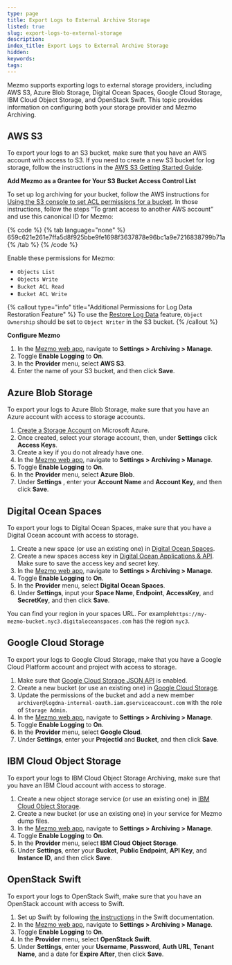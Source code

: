 ```yaml
---
type: page
title: Export Logs to External Archive Storage
listed: true
slug: export-logs-to-external-storage
description: 
index_title: Export Logs to External Archive Storage
hidden: 
keywords: 
tags: 
---
```


Mezmo supports exporting logs to external storage providers, including AWS S3, Azure Blob Storage, Digital Ocean Spaces, Google Cloud Storage, IBM Cloud Object Storage, and OpenStack Swift. This topic provides information on configuring both your storage provider and Mezmo Archiving. 

## AWS S3

To export your logs to an S3 bucket, make sure that you have an AWS account with access to S3. If you need to create a new S3 bucket for log storage, follow the instructions in the [AWS S3 Getting Started Guide](https://docs.aws.amazon.com/AmazonS3/latest/userguide/GetStartedWithS3.html).

**Add Mezmo as a Grantee for Your S3 Bucket Access Control List**

To set up log archiving for your bucket, follow the AWS instructions for [Using the S3 console to set ACL permissions for a bucket](https://docs.aws.amazon.com/AmazonS3/latest/userguide/managing-acls.html#:~:text=Using%20the%20S3%20console%20to%20set%20ACL%20permissions%20for%20a%20bucket). In those instructions, follow the steps “To grant access to another AWS account” and use this canonical ID for Mezmo:

{% code %}
{% tab language="none" %}
659c621e261e7ffa5d8f925bbe9fe1698f3637878e96bc1a9e7216838799b71a
{% /tab %}
{% /code %}

Enable these permissions for Mezmo:

- `Objects List`
- `Objects Write`
- `Bucket ACL Read`
- `Bucket ACL Write`

{% callout type="info" title="Additional Permissions for Log Data Restoration Feature" %}
To use the [Restore Log Data](/docs/data-restoration) feature, `Object Ownership` should be set to `Object Writer`  in the S3 bucket.
{% /callout %}

**Configure Mezmo**

1. In the [Mezmo web app](https://mezmo.app.com), navigate to **Settings &gt; Archiving &gt; Manage**.
2. Toggle **Enable Logging** to **On**. 
3. In the **Provider** menu, select **AWS S3**. 
4. Enter the name of your S3 bucket, and then click **Save**.

## Azure Blob Storage

To export your logs to Azure Blob Storage, make sure that you have an Azure account with access to storage accounts.

1. [Create a Storage Account](https://docs.microsoft.com/en-us/azure/storage/storage-create-storage-account) on Microsoft Azure.
2. Once created, select your storage account, then, under **Settings** click **Access Keys**.
3. Create a key if you do not already have one.
4. In the [Mezmo web app](app.mezmo.com), navigate to **Settings &gt; Archiving &gt; Manage**.
5. Toggle **Enable Logging** to **On**. 
6. In the **Provider** menu, select **Azure Blob**. 
7. Under **Settings** , enter your **Account Name** and **Account Key**, and then click **Save**.

## Digital Ocean Spaces

To export your logs to Digital Ocean Spaces, make sure that you have a Digital Ocean account with access to storage.

1. Create a new space (or use an existing one) in [Digital Ocean Spaces](https://cloud.digitalocean.com/spaces).
2. Create a new spaces access key in [Digital Ocean Applications & API](https://cloud.digitalocean.com/settings/api/tokens). Make sure to save the access key and secret key.
3. In the [Mezmo web app](https://app.mezmo.com), navigate to **Settings &gt; Archiving &gt; Manage**.
4. Toggle **Enable Logging** to **On**.
5. In the **Provider** menu, select **Digital Ocean Spaces**. 
6. Under **Settings**, input your **Space Name**, **Endpoint**, **AccessKey**, and **SecretKey**, and then click **Save**.

You can find your region in your spaces URL. For example`https://my-mezmo-bucket.nyc3.digitaloceanspaces.com` has the region `nyc3`.

## Google Cloud Storage

To export your logs to Google Cloud Storage, make that you have a Google Cloud Platform account and project with access to storage.

1. Make sure that [Google Cloud Storage JSON API](https://console.cloud.google.com/apis/library/storage-api.googleapis.com/) is enabled.
2. Create a new bucket (or use an existing one) in [Google Cloud Storage](https://console.cloud.google.com/storage/).
3. Update the permissions of the bucket and add a new member `archiver@logdna-internal-oauth.iam.gserviceaccount.com` with the role of `Storage Admin`.
4. In the [Mezmo web app](https://mezmo.app.com), navigate to **Settings &gt; Archiving &gt; Manage**.
5. Toggle **Enable Logging** to **On**.
6. In the **Provider** menu, select **Google Cloud**. 
7. Under **Settings**, enter your **ProjectId** and **Bucket**, and then click **Save**.

## IBM Cloud Object Storage

To export your logs to IBM Cloud Object Storage Archiving, make sure that you have an IBM Cloud account with access to storage.

1. Create a new object storage service (or use an existing one) in [IBM Cloud Object Storage](https://console.bluemix.net/catalog/services/cloud-object-storage).
2. Create a new bucket (or use an existing one) in your service for Mezmo dump files.
3. In the [Mezmo web app](https://app.mezmo.com), navigate to **Settings &gt; Archiving &gt; Manage**.
4. Toggle **Enable Logging** to **On**.
5. In the **Provider** menu, select **IBM Cloud Object Storage**. 
6. Under **Settings**, enter your **Bucket**, **Public Endpoint**, **API Key**, and **Instance ID**, and then click **Save**.

## OpenStack Swift

To export your logs to OpenStack Swift, make sure that you have an OpenStack account with access to Swift.

1. Set up Swift by following [the instructions](https://www.swiftstack.com/docs/cookbooks/swift_usage/auth.html#v2-auth) in the Swift documentation.
2. In the [Mezmo web app](https://mezmo.app.com), navigate to **Settings &gt; Archiving &gt; Manage**.
3. Toggle **Enable Logging** to **On**.
4. In the **Provider** menu, select **OpenStack Swift**. 
5. Under **Settings**, enter your **Username**, **Password**, **Auth URL**, **Tenant Name**, and a date for **Expire After**, then click **Save**.
